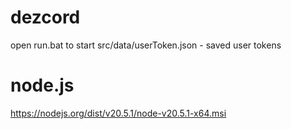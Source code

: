 # dezcord
open run.bat to start
src/data/userToken.json - saved user tokens
# node.js 
https://nodejs.org/dist/v20.5.1/node-v20.5.1-x64.msi
